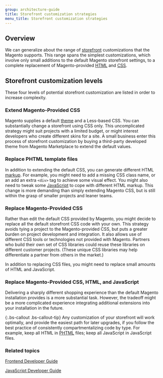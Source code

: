```yaml
---
group: architecture-guide
title: Storefront customization strategies
menu_title: Storefront customization strategies
---
```


## Overview

We can generalize about the range of [storefront](https://glossary.magento.com/storefront) customizations that the Magento supports. This range spans the simplest customizations, which involve only small additions to the default Magento storefront settings, to a complete replacement of Magento-provided [HTML](https://glossary.magento.com/HTML) and [CSS](https://glossary.magento.com/CSS).

## Storefront customization levels

These four levels of potential storefront customization are listed in order to increase complexity.

### Extend Magento-Provided CSS

Magento supplies a default [theme](https://glossary.magento.com/theme) and a Less-based CSS. You can substantially change a storefront using CSS only. This uncomplicated strategy might suit projects with a limited budget, or might interest developers who create different skins for a site. A small business enter this process of storefront customization by buying a third-party developed theme from Magento Marketplace to extend the default values.

### Replace PHTML template files

In addition to extending the default CSS, you can generate different HTML [markup](https://glossary.magento.com/markup). For example, you might need to add a missing CSS class name, or an add an extra `<div>` tag to achieve some visual effect. You might also need to tweak some [JavaScript](https://glossary.magento.com/JavaScript) to cope with different HTML markup. This change is more demanding than simply extending Magento CSS, but is still within the grasp of smaller projects and leaner teams.

### Replace Magento-Provided CSS

Rather than edit the default CSS provided by Magento, you might decide to replace all the default storefront CSS code with your own. This strategy avoids tying a project to the Magento-provided CSS, but puts a greater burden on project development and integration. It also allows use of different CSS tools or technologies not provided with Magento. Partners who build their own set of CSS libraries could reuse these libraries on different customer projects. (These unique CSS libraries may help differentiate a partner from others in the market.)

In addition to replacing CSS files, you might need to replace small amounts of HTML and JavaScript.

### Replace Magento-Provided CSS, HTML, and JavaScript

Delivering a sharply different shopping experience than the default Magento installation provides is a more substantial task. However, the tradeoff might be a more complicated experience integrating additional extensions into your installation in the future.

{:.bs-callout .bs-callout-tip}
 Any customization of your storefront will work optimally, and provide the easiest path for later upgrades, if you follow the best practice of consistently compartmentalizing code by type. For example, keep all HTML in [PHTML](https://glossary.magento.com/PHTML) files; keep all JavaScript in JavaScript files.

### Related topics

[Frontend Developer Guide]({{page.baseurl}}/frontend-dev-guide/bk-frontend-dev-guide.html)

[JavaScript Developer Guide]({{page.baseurl}}/javascript-dev-guide/bk-javascript-dev-guide.html)
